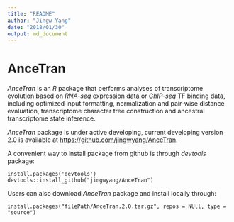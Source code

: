 ```yaml
---
title: "README"
author: "Jingw Yang"
date: "2018/01/30"
output: md_document
---
```


# AnceTran

*AnceTran* is an *R* package that performs analyses of transcriptome evolution
based on *RNA-seq* expression data or *ChIP-seq* TF binding data, including optimized input formatting, normalization
and pair-wise distance evaluation, transcriptome character tree construction and ancestral
transcriptome state inference.

*AnceTran* package is under active developing, current developing version 2.0 is available at <https://github.com/jingwyang/AnceTran>.

A convenient way to install package from github is through *devtools* package:

```{r, eval=FALSE}
install.packages('devtools')
devtools::install_github("jingwyang/AnceTran")
```

Users can also download *AnceTran* package and install locally through:

```{r, eval=FALSE}
install.packages("filePath/AnceTran.2.0.tar.gz", repos = NUll, type = "source")
```
